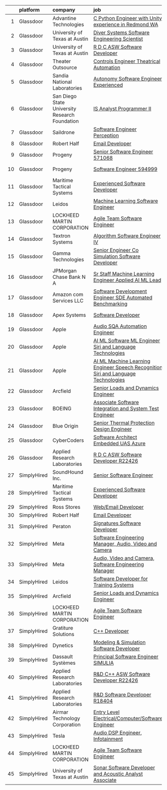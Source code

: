 

|    | platform    | company                                        | job                                                                                                                                                                                                                                                                                                                                                                                                                                                                                                                                                                                                                                                                                                                                                                                                                                                                                                                                                                                                                                                                                                                                                                                                                                                                                                                                                                                                                                                                                        | update_time   | location        |
|---:|:------------|:-----------------------------------------------|:-------------------------------------------------------------------------------------------------------------------------------------------------------------------------------------------------------------------------------------------------------------------------------------------------------------------------------------------------------------------------------------------------------------------------------------------------------------------------------------------------------------------------------------------------------------------------------------------------------------------------------------------------------------------------------------------------------------------------------------------------------------------------------------------------------------------------------------------------------------------------------------------------------------------------------------------------------------------------------------------------------------------------------------------------------------------------------------------------------------------------------------------------------------------------------------------------------------------------------------------------------------------------------------------------------------------------------------------------------------------------------------------------------------------------------------------------------------------------------------------|:--------------|:----------------|
|  1 | Glassdoor   | Advantine Technologies                         | [C     Python Engineer with Unity experience in Redmond  WA](https://www.glassdoor.com/partner/jobListing.htm?pos=123&ao=1136043&s=58&guid=0000018378abc50386eac41db7a0b810&src=GD_JOB_AD&t=SR&vt=w&ea=1&cs=1_d666e691&cb=1664176866906&jobListingId=1008157599925&jrtk=3-0-1gdsanh9hk6d4801-1gdsanha0jcbm800-3b05bea95ecf3b84-)                                                                                                                                                                                                                                                                                                                                                                                                                                                                                                                                                                                                                                                                                                                                                                                                                                                                                                                                                                                                                                                                                                                                                           | 3d            | Redmond, WA     |
|  2 | Glassdoor   | University of Texas at Austin                  | [Diver Systems Software Engineering Scientist](https://www.glassdoor.com/partner/jobListing.htm?pos=113&ao=1136043&s=58&guid=0000018378abc50386eac41db7a0b810&src=GD_JOB_AD&t=SR&vt=w&cs=1_ddb651d0&cb=1664176866905&jobListingId=1008134570966&jrtk=3-0-1gdsanh9hk6d4801-1gdsanha0jcbm800-b68ce17203cedfa0-)                                                                                                                                                                                                                                                                                                                                                                                                                                                                                                                                                                                                                                                                                                                                                                                                                                                                                                                                                                                                                                                                                                                                                                              | 13d           | Austin, TX      |
|  3 | Glassdoor   | University of Texas at Austin                  | [R D C   ASW Software Developer](https://www.glassdoor.com/partner/jobListing.htm?pos=111&ao=1136043&s=58&guid=0000018378abc50386eac41db7a0b810&src=GD_JOB_AD&t=SR&vt=w&cs=1_9d60a63b&cb=1664176866905&jobListingId=1008134571094&jrtk=3-0-1gdsanh9hk6d4801-1gdsanha0jcbm800-505db6517f58eced-)                                                                                                                                                                                                                                                                                                                                                                                                                                                                                                                                                                                                                                                                                                                                                                                                                                                                                                                                                                                                                                                                                                                                                                                            | 13d           | Austin, TX      |
|  4 | Glassdoor   | Theater Outsource                              | [Controls Engineer   Theatrical Automation](https://www.glassdoor.com/partner/jobListing.htm?pos=122&ao=1136043&s=58&guid=0000018378abc50386eac41db7a0b810&src=GD_JOB_AD&t=SR&vt=w&ea=1&cs=1_99dcb850&cb=1664176866906&jobListingId=1008149531471&jrtk=3-0-1gdsanh9hk6d4801-1gdsanha0jcbm800-67f7b1ecdf14d1e3-)                                                                                                                                                                                                                                                                                                                                                                                                                                                                                                                                                                                                                                                                                                                                                                                                                                                                                                                                                                                                                                                                                                                                                                            | 6d            | Syracuse, NY    |
|  5 | Glassdoor   | Sandia National Laboratories                   | [Autonomy Software Engineer  Experienced ](https://www.glassdoor.com/partner/jobListing.htm?pos=119&ao=1136043&s=58&guid=0000018378abc50386eac41db7a0b810&src=GD_JOB_AD&t=SR&vt=w&cs=1_deccb2f5&cb=1664176866905&jobListingId=1008158317621&jrtk=3-0-1gdsanh9hk6d4801-1gdsanha0jcbm800-547e78c4383871e9-)                                                                                                                                                                                                                                                                                                                                                                                                                                                                                                                                                                                                                                                                                                                                                                                                                                                                                                                                                                                                                                                                                                                                                                                  | 2d            | Albuquerque, NM |
|  6 | Glassdoor   | San Diego State University Research Foundation | [IS Analyst Programmer II](https://www.glassdoor.com/partner/jobListing.htm?pos=118&ao=1136043&s=58&guid=0000018378abc50386eac41db7a0b810&src=GD_JOB_AD&t=SR&vt=w&cs=1_31c224b5&cb=1664176866905&jobListingId=1008150424630&jrtk=3-0-1gdsanh9hk6d4801-1gdsanha0jcbm800-f3dab425f644b186-)                                                                                                                                                                                                                                                                                                                                                                                                                                                                                                                                                                                                                                                                                                                                                                                                                                                                                                                                                                                                                                                                                                                                                                                                  | 5d            | San Diego, CA   |
|  7 | Glassdoor   | Saildrone                                      | [Software Engineer   Perception](https://www.glassdoor.com/partner/jobListing.htm?pos=117&ao=1136043&s=58&guid=0000018378abc50386eac41db7a0b810&src=GD_JOB_AD&t=SR&vt=w&cs=1_bd82f14c&cb=1664176866905&jobListingId=1008156970798&jrtk=3-0-1gdsanh9hk6d4801-1gdsanha0jcbm800-51594aeaa2ed0247-)                                                                                                                                                                                                                                                                                                                                                                                                                                                                                                                                                                                                                                                                                                                                                                                                                                                                                                                                                                                                                                                                                                                                                                                            | 3d            | Alameda, CA     |
|  8 | Glassdoor   | Robert Half                                    | [Email Developer](https://www.glassdoor.com/partner/jobListing.htm?pos=105&ao=1110586&s=58&guid=0000018378abc50386eac41db7a0b810&src=GD_JOB_AD&t=SR&vt=w&ea=1&cs=1_8aca5752&cb=1664176866904&jobListingId=1008145675095&cpc=1FDE87803EF93CD3&jrtk=3-0-1gdsanh9hk6d4801-1gdsanha0jcbm800-1d30b377a342ae9d--6NYlbfkN0CpzDdaQkua3np5pkmj49lKioZwmwxQ-yx5plwbYmV_MzWNBoPgCjn5bOtxNwC6GJ4nMXlh70SbCFcICXIgnZkuA1M2Q3cbZxvyy2idv8eL8hhk9lI80DRwFm1NMXGvI86YHjJOPaVV2F-OE7mVDddpF962aw6WMRMYnU2tZV44lSwwG1i4aejlW23-56RDiVES_thDLVxTpnogGLVSIz3cv-ZfsdM0xn0OOPVppAvUiB5jj_3O-3ueOFLYNuZTVpztG51SXSyWsZUUGnO6kJgD7Dl7ThJ-0hSeO92VKZDglj9lp3BA1KTD5p1jEMknC-TjZ7yUq_5yx5lFQTYhs2IpjYxT_lBIwgJQurJYGNSZIQDIJKWvBpblTIdOJ7QoiUM23DABsP1CFacg4C0cZixxSjUD-hIsIydUrme_Dj3R9aFNy7vWyarFj2HM_AMreplS-9s2Yc00imX897dtjm3uPjbVQBlaM1IhnA0Zad4T3YNchTA8ZMGT9E3Hu-1bIW3LzZhd3u1YyjP-6pQwzgyhPceEWG4Q3WMkZ3puzyUfodYIAqHjVe0f)                                                                                                                                                                                                                                                                                                                                                                                                                                                                                                                                                                                 | 9d            | Denver, CO      |
|  9 | Glassdoor   | Progeny                                        | [Senior Software Engineer   571068 ](https://www.glassdoor.com/partner/jobListing.htm?pos=124&ao=1136043&s=58&guid=0000018378abc50386eac41db7a0b810&src=GD_JOB_AD&t=SR&vt=w&cs=1_ce59ac37&cb=1664176866906&jobListingId=1008146023366&jrtk=3-0-1gdsanh9hk6d4801-1gdsanha0jcbm800-f0fd6c0004d9c04e-)                                                                                                                                                                                                                                                                                                                                                                                                                                                                                                                                                                                                                                                                                                                                                                                                                                                                                                                                                                                                                                                                                                                                                                                        | 9d            | Canonsburg, PA  |
| 10 | Glassdoor   | Progeny                                        | [Software Engineer  594999 ](https://www.glassdoor.com/partner/jobListing.htm?pos=121&ao=1136043&s=58&guid=0000018378abc50386eac41db7a0b810&src=GD_JOB_AD&t=SR&vt=w&cs=1_a78cb1c7&cb=1664176866905&jobListingId=1008134031369&jrtk=3-0-1gdsanh9hk6d4801-1gdsanha0jcbm800-6d016ac3371836b7-)                                                                                                                                                                                                                                                                                                                                                                                                                                                                                                                                                                                                                                                                                                                                                                                                                                                                                                                                                                                                                                                                                                                                                                                                | 13d           | Manassas, VA    |
| 11 | Glassdoor   | Maritime Tactical Systems                      | [Experienced Software Developer](https://www.glassdoor.com/partner/jobListing.htm?pos=102&ao=1110586&s=58&guid=0000018378abc50386eac41db7a0b810&src=GD_JOB_AD&t=SR&vt=w&ea=1&cs=1_012da00d&cb=1664176866904&jobListingId=1008149197652&cpc=9EDA28EADF1DF7F0&jrtk=3-0-1gdsanh9hk6d4801-1gdsanha0jcbm800-81bb24394b5abab6--6NYlbfkN0AtR68e5gWpPxoovZgA7Udo-dcymoK0NpHFMpIgh7LYzw56sJYO5BCaP-bqJbaXFb_-ej51BS-QNSIWQaRzNmG2_RvMR4LiDIjiWnQ0kaTCf_kylRMyRIsBM2wpIDBlBWIhyaDEsQtPzD_cB10uLc6yBP3cPpsqVA5vTZpkP-AhwayiN2eDEH1kNS-S8pAfwLKJt0Tfi4v87cnL0Bk6wkxUuNvYYuybx0vpcmWnxI_RbE6fqiFhMfAo6Jn4odug2VpLPuafJlHWhZPW_13-Ione7MoEHBmXSLivum5GZs7M4KvZi6mLcPua_OSSeOdSR3sic_4I8Mpu0i1YKBt2r11OUJGjuvRcRDWPrhChCEiBqfM70KsyXUsRTankB4L0jskDTRV7hlEjcRpKEgRsRLBGnoUAlK6c4ZX1jfy5ZFqZHcCFF7E9Zk4_QN-DNH3KtiWtK72Ckl_QAR5U85W2pQzam9lsqi1M1Xz8Ir3PVQ1A3i1xyrWmouQmC2U0YP5uiSRhEi8izn7Qd8bn08fuXPCg)                                                                                                                                                                                                                                                                                                                                                                                                                                                                                                                                                                                                  | 6d            | Melbourne, FL   |
| 12 | Glassdoor   | Leidos                                         | [Machine Learning Software Engineer](https://www.glassdoor.com/partner/jobListing.htm?pos=103&ao=1110586&s=58&guid=0000018378abc50386eac41db7a0b810&src=GD_JOB_AD&t=SR&vt=w&cs=1_b9e345ef&cb=1664176866904&jobListingId=1008154058643&cpc=2F9DD8B511C89582&jrtk=3-0-1gdsanh9hk6d4801-1gdsanha0jcbm800-ae7c0370de18daf7--6NYlbfkN0CZUO70VSdYKA8PR3jfrSh5ljhqJhfDt0PzQCMubt8cRihWbmqO_-Ccw6DGinMZCyK2ZE0rkuApsHeGNKrS9WTgWTVzUq_zBkMtMKRl2EVMdGDdu3O6zficjxrw1LNdb1H9xU-dLv_XXB74BQOK0elhW8zL9Y6v8u2TAJaWLAm3Z8e4OPQn1nf0NBYoWBC1uZhOpa6PARQWEjgGRyTg2Bt_XfTI4zDe4qZuuTaZ6eIFIWdPFcOyfT80ClAcLLsP56s94y2hZhQDY2PlbhmPBe1QXwAcqgfsbYPT7OS_k5Wdml5kZe5CqCu0Y_GBo5ARB0smvRV59OeH8R9UdwQH5nbRCc_6Hh6nr5MNFEqpMBWfX82k1LiKAJZXvKCIUQWWGxVHMQ3oP6-Evq9AjLKhZ-sJqrcr2TbWKDxup7vWSfjTUdhvPeQnULPgRe0kNOVE7JTMHU8a3LEsAo-h1XZvLZNQmef8aGFCxsXolB5y2pyGRCaG65B4C-j_9Yhg2nSnGQDlfBamsywKdwAqLWOE7jkWSz2PtZ8flXMrQD_pDOZKQ-HBN0nNQ-JVrFGbn0xYGGEkHPLcVNjy3DRQaKtLlEaY-nV0LHmJErpIVLQzRBx1h6GCypRN70vhbqzQDt88w6PAWU8XRhIXOP6YIz2DwAok)                                                                                                                                                                                                                                                                                                                                                                                                                                                                   | 4d            | Arlington, VA   |
| 13 | Glassdoor   | LOCKHEED MARTIN CORPORATION                    | [Agile Team Software Engineer](https://www.glassdoor.com/partner/jobListing.htm?pos=107&ao=1110586&s=58&guid=0000018378abc50386eac41db7a0b810&src=GD_JOB_AD&t=SR&vt=w&cs=1_e8870c09&cb=1664176866904&jobListingId=1008157427345&cpc=FB7E4A1762AE5BEC&jrtk=3-0-1gdsanh9hk6d4801-1gdsanha0jcbm800-c601795b34351101--6NYlbfkN0BuMqUtaNIakuoGTB-u7I0EvtcrTK1_bHO6_bsORPCvsL7zkQUfIzpY4doIgp_GoHrdWwRHLC1L1F-NTj7I9bniL9bd7P7cGA1R3ynlaMUiL1G1I1fQGpDJM8PDMow5kSXMVLGknX_E_ksfSda1IQx-WOKLNd1bNNBCCPk3Y7j18P134PPlSBu3fyJaWBCJdrcacmw0WzF3f71Qd6DD1-09QgIobnVCNP12pPwL3_vvq03YAgiWnXqfgUD_hniYfANm-lBac1lIS6RMHXE_Ad-B6H90PDiyXQj6GBFER1UnhpHKODW_181yBW6ZhS6sLvHHPGqsjG7Ep0u_kOVqPJWgkXisc__DfOHG9e0dALMi0NEjFFslxszS5q0ZkxzTbzwkO2qBFuaJXe8BVpqwvaFrdlr_dw9dczDMJkpfoZmpZxZoAwY8B3intYZFPsyiQ0J2DoamtDC-DflfVe70JEX3SNKFUQOA8Wquaxel3l9Uhsrnd5e0Y9aOiO-024CRzjYavQnLjel2hltw5YJxYcjrQT7Pgdkg4DyvExvZkLgti-OnQopzWZ0qHSwWHNhxEQJZZPov5pr0VRJP9s5OEbV8w0OI8zCbN5_p_DMhLYJUkP9O-qz2EbaolZJ4brguu2z-5luXdxBD08kMWQfkiUaz)                                                                                                                                                                                                                                                                                                                                                                                                                                                                         | 3d            | Manassas, VA    |
| 14 | Glassdoor   | Textron Systems                                | [Algorithm Software Engineer IV](https://www.glassdoor.com/partner/jobListing.htm?pos=120&ao=1136043&s=58&guid=0000018378abc50386eac41db7a0b810&src=GD_JOB_AD&t=SR&vt=w&cs=1_bf229ef4&cb=1664176866905&jobListingId=1008158375340&jrtk=3-0-1gdsanh9hk6d4801-1gdsanha0jcbm800-2e4fd736068b0de0-)                                                                                                                                                                                                                                                                                                                                                                                                                                                                                                                                                                                                                                                                                                                                                                                                                                                                                                                                                                                                                                                                                                                                                                                            | 2d            | Wilmington, MA  |
| 15 | Glassdoor   | Gamma Technologies                             | [Senior Engineer   Co Simulation Software Developer](https://www.glassdoor.com/partner/jobListing.htm?pos=116&ao=1136043&s=58&guid=0000018378abc50386eac41db7a0b810&src=GD_JOB_AD&t=SR&vt=w&cs=1_14409972&cb=1664176866905&jobListingId=1008157358274&jrtk=3-0-1gdsanh9hk6d4801-1gdsanha0jcbm800-5fe5ab05dd114255-)                                                                                                                                                                                                                                                                                                                                                                                                                                                                                                                                                                                                                                                                                                                                                                                                                                                                                                                                                                                                                                                                                                                                                                        | 3d            | Westmont, IL    |
| 16 | Glassdoor   | JPMorgan Chase Bank  N A                       | [Sr  Staff Machine Learning Engineer   Applied AI ML Lead](https://www.glassdoor.com/partner/jobListing.htm?pos=125&ao=1136043&s=58&guid=0000018378abc50386eac41db7a0b810&src=GD_JOB_AD&t=SR&vt=w&cs=1_d9e597b6&cb=1664176866906&jobListingId=1008135419592&jrtk=3-0-1gdsanh9hk6d4801-1gdsanha0jcbm800-c192268a470b92e3-)                                                                                                                                                                                                                                                                                                                                                                                                                                                                                                                                                                                                                                                                                                                                                                                                                                                                                                                                                                                                                                                                                                                                                                  | 13d           | Palo Alto, CA   |
| 17 | Glassdoor   | Amazon com Services LLC                        | [Software Development Engineer  SDE  Automated Benchmarking](https://www.glassdoor.com/partner/jobListing.htm?pos=115&ao=1136043&s=58&guid=0000018378abc50386eac41db7a0b810&src=GD_JOB_AD&t=SR&vt=w&cs=1_1691d422&cb=1664176866905&jobListingId=1008144113447&jrtk=3-0-1gdsanh9hk6d4801-1gdsanha0jcbm800-93604167f71390ef-)                                                                                                                                                                                                                                                                                                                                                                                                                                                                                                                                                                                                                                                                                                                                                                                                                                                                                                                                                                                                                                                                                                                                                                | 9d            | Seattle, WA     |
| 18 | Glassdoor   | Apex Systems                                   | [Software Developer](https://www.glassdoor.com/partner/jobListing.htm?pos=108&ao=1110586&s=58&guid=0000018378abc50386eac41db7a0b810&src=GD_JOB_AD&t=SR&vt=w&ea=1&cs=1_b47b31a6&cb=1664176866905&jobListingId=1008143341273&cpc=8795CF9063CD573D&jrtk=3-0-1gdsanh9hk6d4801-1gdsanha0jcbm800-28844eac39369d01--6NYlbfkN0DqWjE27Bj7wQp7zwejGyju2OyxUuq4SEucXSyN07WCWejYvQmJsgF2DYF8Y-TYieAFOYR7mwoVX3UFdAgmeb2F2B3opQw2wHm_zyLHmy4TCBnCgpLmuLRoHVj1p-weLc43NmWqS76UxEsRtpvNfmgjelNHp-FkrimqmxUiFI9vrws21Ve9iOwDSJ83TePAFxG4bMGaeaZ4IOlDyUL82Fxvj3BfljTrsijAOzy00Y0roCi6sNg8WtQv18nugS_V6SD4jENTUvopY7ybZ9kdtZyAeucccytsuJz4r1Ovp1-MxaTG_Cjq3OF_Muuc2h0E-LUyIRJdxVUDXJg0LZv-oyEoIBdD5ExpfXiE994sEmWsqvEByMIDdupDHw8yJQZgKwKfJtWLoEjDGyVxqDMFDTMcHGtuROzjr2jZBZAwSr9ageyFXSpemddWa5QGqSFA5uQlaG1RT9R0YM7kEajITgvNh50xdLfokB89gRQBgsZbhUOgcicX89oj7ljnHg3BPVYQZV8aQGrPJNNIpm0pzdNTcUMywyCq6m23Ahlio4GAD1eLVhkw5BO1nDKsHfIL5xFKExzoWmmkE3TfN65sTejFofsmrXVGkbGx8GRuOXovxkuZNPIdnfLdgCAiURhQpgm-8H9W9HQMcQ%3D%3D)                                                                                                                                                                                                                                                                                                                                                                                                                                                                                  | 10d           | Bethesda, MD    |
| 19 | Glassdoor   | Apple                                          | [Audio SQA Automation Engineer](https://www.glassdoor.com/partner/jobListing.htm?pos=114&ao=1136043&s=58&guid=0000018378abc50386eac41db7a0b810&src=GD_JOB_AD&t=SR&vt=w&cs=1_1c21fc2a&cb=1664176866905&jobListingId=1008146904400&jrtk=3-0-1gdsanh9hk6d4801-1gdsanha0jcbm800-2883d3b1dd5e8401-)                                                                                                                                                                                                                                                                                                                                                                                                                                                                                                                                                                                                                                                                                                                                                                                                                                                                                                                                                                                                                                                                                                                                                                                             | 8d            | Cupertino, CA   |
| 20 | Glassdoor   | Apple                                          | [AI ML   Software  ML  Engineer  Siri and Language Technologies](https://www.glassdoor.com/partner/jobListing.htm?pos=112&ao=1136043&s=58&guid=0000018378abc50386eac41db7a0b810&src=GD_JOB_AD&t=SR&vt=w&cs=1_018acf7e&cb=1664176866905&jobListingId=1008146904371&jrtk=3-0-1gdsanh9hk6d4801-1gdsanha0jcbm800-c37c15d6316a917e-)                                                                                                                                                                                                                                                                                                                                                                                                                                                                                                                                                                                                                                                                                                                                                                                                                                                                                                                                                                                                                                                                                                                                                            | 8d            | Cambridge, MA   |
| 21 | Glassdoor   | Apple                                          | [AI ML   Machine Learning Engineer  Speech Recognition   Siri and Language Technologies](https://www.glassdoor.com/partner/jobListing.htm?pos=104&ao=1110586&s=58&guid=0000018378abc50386eac41db7a0b810&src=GD_JOB_AD&t=SR&vt=w&cs=1_cdc06847&cb=1664176866904&jobListingId=1008159703151&cpc=C19BE7EA145E205E&jrtk=3-0-1gdsanh9hk6d4801-1gdsanha0jcbm800-4f40d1ffbdbc7e78--6NYlbfkN0BvKrLyj5gPmtZO9T8euul8TCxuuKNOtzRJOomxnwSEodTz2Bc-sPZlm1JPYWoVnTE362bmPN7EoBu0G6p0_HpQ3UJ8bQEXFgF7uRsTvO-YMWnPq15QtaD6YFvZfRuZSg96NiD5iZQ6LtxJi44l8DMKiAHyAf-Bja1e0TjqeLESrZ_IZniAvhS5xCZHeNyIB-e9H0P-SRb65QnoSspDaOABUVVIXqAPF5_G8kePvhoPR3qQCLfQKXncLVuapAb4JHwtOrwC4Ar2oufWDyVa9tLzkG7lQVA-BcjBfG499TVWjHyiWq_778h3lshU1T4TaMbQG1xhD21_Ttuw37jLN85AbUTDqgDLzeaL2174nnuGfCafGVILpnOYtPxFts1JWJF4EO35XB8lvj5Sjvgr5ypEfkzteiMW5CCigfxe7b99v9YwR9_79jJqgvyx3yjwNGfOlb7r3Dw2aL6q8S8bL3NpXvnM00SyhDmkUpgKTh-RFhapdS8tv2OCRW6IOrxVgwi-NSXZzatiGG2ARCkt-IPf_RdkqKNFeEwjf0vTS_8u-lErP9WnxTyrzL3-fMOWvS2D-9tACEW0VGba18kZeVNlqNxy9SVRpVIavkVS1i87aFLWXYd2dwX-fXScBuKr6DLZPXBlyS3uZVKG8soG407xM9pC6Dit-0N_tC5JLplqkzJTgEO7ZRnYiERmLGk5oZvRTdpDpk3Nrev92vCH-qxnZke1E5g5hJ8DZCCuo9puHaO7u7RlMN6sZ3aLSheW85NXxLbI_z16OfXT1AK-vbzDgtQXbO4AUMpWgTCEyoSnj16VjMeBh8ez-fNQoCsIhgOVQJ4_CvcXYEuoatDidTjyTlPiLqsyft7Y0wVuyOlcOnlYEU2vzZzLTHpSMUtB_4PwYuIlzex1mGtFC0-5c7QbPojtR1iPcCPAJvrJgfG3f3hUr5m-NO-zTse2WMzLFrXRaPrN7R7oOdQZawQcxken2DlXsrJjSOOhVmw44NH9Mo9H9Ch9klSjEG5VDnNxbAKn4y812Miw9JyseEP7P5giZHiFCKPmwGA%3D) | 1d            | Cambridge, MA   |
| 22 | Glassdoor   | Arcfield                                       | [Senior Loads and Dynamics Engineer](https://www.glassdoor.com/partner/jobListing.htm?pos=101&ao=1110586&s=58&guid=0000018378abc50386eac41db7a0b810&src=GD_JOB_AD&t=SR&vt=w&ea=1&cs=1_6805f521&cb=1664176866904&jobListingId=1008156728757&cpc=4686BD713E9E5684&jrtk=3-0-1gdsanh9hk6d4801-1gdsanha0jcbm800-1877bede92c808a3--6NYlbfkN0Aiur-s0w1ecieYSDQAiv-uLYLftpJidGWuKR3kSJYF_ksnj4VBwti5kCzrU5P_S6oeiaeDO5KLkdHiwR6E9byr8ZzH7OWR5C3O74ZvvbTZIqKbRXFn4W_dMi9Rxm0zyCJA07uJpuiz-RWq98MNVpK7ioNnLdszkOsOybj0PFtZnNStw-A7-huc9mLk-R1yZ2MsummM4H-4X38IWSdcxoE55PfWtEH3D8wx-AjaOhQ_50kwUk8x7DAWqucInyUfIHZFY5_njTMBOhLXJ7eX-5MmMt4AHFqnU_P4zLZ0xrgkq_xZbZwfWZZsdiax8rUrEjIRlaF5Nu9Zl-lCqXmJaNfDgxigd6Oopncb2Xj3DBH6Z_KphwaBwQb4Kvpt_mks0iIi3nzaXVBd4rgzogcpZd1muC_EQ2xEocV1ruuaWSPao4_vhPEmgCg210WeY5rtcUX8DIamLTic_EqoFmAxMHV_osyNM291Zzag2-slWK8N3rAStot63dqqJ2YMBHKIql5Cn801qQ2DT9Ikd3GjH96vPdM5bCaO0dQ%3D)                                                                                                                                                                                                                                                                                                                                                                                                                                                                                                                                                                                | 3d            | United States   |
| 23 | Glassdoor   | BOEING                                         | [Associate Software Integration and System Test Engineer](https://www.glassdoor.com/partner/jobListing.htm?pos=106&ao=1110586&s=58&guid=0000018378abc50386eac41db7a0b810&src=GD_JOB_AD&t=SR&vt=w&cs=1_b2bd6e56&cb=1664176866904&jobListingId=1008161421316&cpc=7AD1D84939BBEEF3&jrtk=3-0-1gdsanh9hk6d4801-1gdsanha0jcbm800-412634340c5a08d9--6NYlbfkN0BddK4H-tsabPiX3BvkwhvbvP4OkLNzlRX6egXJy9Hb11ERhvpR4KXHiogI9i6BJrmFVJT6wnpaJYARfgtuOQg9oRD9r6k8WeLd76Aau1-3gBRVYKhvYQYi2B9LdN9PcnAMGJuBNoNw63N0VtMC74idm_TYxUN89mmj8ZxrlAmSZQG52ecXqJLvpI456DCStpQkhN5q6Izvgq42UJsG_1uRqmCAaM6quFV7hqe4zS85PATBEtz-AZb4iVMJXvjHI_Dk8DR217X59Nm6iIePezSoIIbV4Fk66dolZJDH92G-pIxwLpk32I8YFgzMffZTxIbjM7cmQuu4qU-biprvj0i_myCbShOxq__ESH864sQ4TzFJVtio3Nz_waJBYGPlkNkHpUlmdTjXZO03psnHcQcUWbzmVs4aRKRSnFNJKpz2UD0P4ym3sUYmhV_YmxWnzdQExYYNDq3cEQ%3D%3D)                                                                                                                                                                                                                                                                                                                                                                                                                                                                                                                                                                                                                                                  | 24h           | Kent, WA        |
| 24 | Glassdoor   | Blue Origin                                    | [Senior Thermal Protection Design Engineer](https://www.glassdoor.com/partner/jobListing.htm?pos=126&ao=1136043&s=58&guid=0000018378abc50386eac41db7a0b810&src=GD_JOB_AD&t=SR&vt=w&cs=1_ae29c660&cb=1664176866906&jobListingId=1008158936314&jrtk=3-0-1gdsanh9hk6d4801-1gdsanha0jcbm800-db01abde1a5ac49e-)                                                                                                                                                                                                                                                                                                                                                                                                                                                                                                                                                                                                                                                                                                                                                                                                                                                                                                                                                                                                                                                                                                                                                                                 | 2d            | Seattle, WA     |
| 25 | Glassdoor   | CyberCoders                                    | [Software Architect  Embedded UAS  Azure ](https://www.glassdoor.com/partner/jobListing.htm?pos=109&ao=1110586&s=58&guid=0000018378abc50386eac41db7a0b810&src=GD_JOB_AD&t=SR&vt=w&ea=1&cs=1_bf3828a4&cb=1664176866905&jobListingId=1008158078107&cpc=9908D8D4413DBB8A&jrtk=3-0-1gdsanh9hk6d4801-1gdsanha0jcbm800-667640f83b26a81f--6NYlbfkN0CpFJQzrgRR8WqXWK1qKKEqALWJw739KlKqr2H-MSI4eoBlI4EFrmor2FYZMP3muM1Zj5alCTrgiJLv5_pESDt6R_MeNX8pOh0tWlTnq_2DN_dNmMOAfzMzZbkTt0IotlRWyCmoSxTUS6VB_j6An_8HSjhBKZif54QdB5qkMOd-49podDnSPP8FW1VD0XyuRNDDbDBZpTChNY3LM3v_079-SCnYJkbDypBSqJajVEBHvFa9SXLRLgx4PGk8XLAfwo5f0-Cw0xqUQOYPihJgP__2BzJAnl9QjV2HPMBfGU3cvlPvcgr_1kQgufBQ1pSJx6JfYj5w9NqSc2lXnLmtPFQ05iufqIocF6FDOFnF999rXASNUjcVdP_9LtqMCzX__yf_-IkpLmXaVIsy1FBRGyBPe5vFuflEXrFXhO9K2DWpp1QDr8-OivMIvAlsmgo21fX3SyveOKuxIvQG8LQaqQoh1uxXvCRsxZUpLc0Dqd5ZTQJZAZV3oVEJ4NanavH1QsyCXJOCXzqUQbE3jk9hhXdP6awFPdK5Z4pKfpohI4ZGN1-dq0c1s92XYY3PEpYAvLlZAP1v2izwkx26mtCR7ZB0MYV-7QgPx9-snZGxsOHEm5Y0E2VEoVWzDrQJ5fzO4TAW82Y08pEMERevie5VZ7UvMzkKlEvti0Fr-HNERVT39gp3evbmkwvXmylIJznEjG9uA9SYZOioLHzocpL_4iIZs-wPO64bAK5FC98fQCL2qqBKH5pBrMuLb5t4-qpc2-97K1oQiF3cx-3Qb4g98ppEnGazyIOARhkCFiipvJVbGrzOb4OfL8YYxLXV8nE4ZdXeR-WJeiEJjlH83P88Ew0MaAyxOp4jZ2fvBqsAyEgJhDaSK1hqmR7_JDf2stZ0vDE7zphthfZOy5YJfRfMgt-jI0cmZa6PMKDa9WNT3YdGDyLODvraK3aXI8J3wyrcEbqO4b5sTWo6Zp0gmtTGU9qPt4jdyPR52U5KLJeKHUKiiNxs8knVyivElHHDxc4_Efs%3D)                                                                          | 2d            | Anaheim, CA     |
| 26 | Glassdoor   | Applied Research Laboratories                  | [R D C   ASW Software Developer R22426](https://www.glassdoor.com/partner/jobListing.htm?pos=110&ao=1136043&s=58&guid=0000018378abc50386eac41db7a0b810&src=GD_JOB_AD&t=SR&vt=w&ea=1&cs=1_2e935c6f&cb=1664176866905&jobListingId=1008134873870&jrtk=3-0-1gdsanh9hk6d4801-1gdsanha0jcbm800-9e99523256cc7a65-)                                                                                                                                                                                                                                                                                                                                                                                                                                                                                                                                                                                                                                                                                                                                                                                                                                                                                                                                                                                                                                                                                                                                                                                | 13d           | Austin, TX      |
| 27 | SimplyHired | SoundHound Inc.                                | [Senior Software Engineer](https://www.simplyhired.com/job/Q6biehcUO9lofkX2AGKDLjOHiRDpVsxGuo0i9K2uWz-nY3y1jerrxw?q=acoustic+developer)                                                                                                                                                                                                                                                                                                                                                                                                                                                                                                                                                                                                                                                                                                                                                                                                                                                                                                                                                                                                                                                                                                                                                                                                                                                                                                                                                    | Recently      | Santa Clara, CA |
| 28 | SimplyHired | Maritime Tactical Systems                      | [Experienced Software Developer](https://www.simplyhired.com/job/SFCNgTCASRLyKqrC1ACVdKR7NKY2JFDNa9GteUJWZNaA6WLDTGtMyQ?q=acoustic+developer)                                                                                                                                                                                                                                                                                                                                                                                                                                                                                                                                                                                                                                                                                                                                                                                                                                                                                                                                                                                                                                                                                                                                                                                                                                                                                                                                              | 6d            | Melbourne, FL   |
| 29 | SimplyHired | Ross Stores                                    | [Web/Email Developer](https://www.simplyhired.com/job/iapHcCXyBAwSCQxFgqTzcH6pCeCWlT5U6RhkIjo60dultz2bPETatw?q=acoustic+developer)                                                                                                                                                                                                                                                                                                                                                                                                                                                                                                                                                                                                                                                                                                                                                                                                                                                                                                                                                                                                                                                                                                                                                                                                                                                                                                                                                         | Recently      | Dublin, CA      |
| 30 | SimplyHired | Robert Half                                    | [Email Developer](https://www.simplyhired.com/job/BVIgBJgCpxv-cFy0d_7E9Pz7QxiyU_8mBeDOWeRs5Ka68IK6Es0Vsw?q=acoustic+developer)                                                                                                                                                                                                                                                                                                                                                                                                                                                                                                                                                                                                                                                                                                                                                                                                                                                                                                                                                                                                                                                                                                                                                                                                                                                                                                                                                             | 9d            | Denver, CO      |
| 31 | SimplyHired | Peraton                                        | [Signatures Software Developer](https://www.simplyhired.com/job/VhxXHzc1HuSwgvJxF9sKZQ2uXq6BwCFPmRIcEGeH9slcr0dBpgm7Wg?q=acoustic+developer)                                                                                                                                                                                                                                                                                                                                                                                                                                                                                                                                                                                                                                                                                                                                                                                                                                                                                                                                                                                                                                                                                                                                                                                                                                                                                                                                               | Recently      | Bethesda, MD    |
| 32 | SimplyHired | Meta                                           | [Software Engineering Manager, Audio, Video and Camera](https://www.simplyhired.com/job/TkOntsbGUX7anLYq99OEHpbDL-6qiHxXC1wAR_8gkDB35-2qH3yhDQ?q=acoustic+developer)                                                                                                                                                                                                                                                                                                                                                                                                                                                                                                                                                                                                                                                                                                                                                                                                                                                                                                                                                                                                                                                                                                                                                                                                                                                                                                                       | Recently      | Burlingame, CA  |
| 33 | SimplyHired | Meta                                           | [Audio, Video and Camera, Software Engineering Manager](https://www.simplyhired.com/job/_oYuKuEo9Z3Ea-hjNFMmot2vKQ31oOvI9d1qmQa1ksOPRryB2zToYQ?q=acoustic+developer)                                                                                                                                                                                                                                                                                                                                                                                                                                                                                                                                                                                                                                                                                                                                                                                                                                                                                                                                                                                                                                                                                                                                                                                                                                                                                                                       | Recently      | Burlingame, CA  |
| 34 | SimplyHired | Leidos                                         | [Software Developer for Training Systems](https://www.simplyhired.com/job/bkZMqLcMEW3WoKMF4vv5LTlDXVzHoXRsF35WIS_tZNhHme0iBV-Cow?q=acoustic+developer)                                                                                                                                                                                                                                                                                                                                                                                                                                                                                                                                                                                                                                                                                                                                                                                                                                                                                                                                                                                                                                                                                                                                                                                                                                                                                                                                     | Recently      | Bethesda, MD    |
| 35 | SimplyHired | Arcfield                                       | [Senior Loads and Dynamics Engineer](https://www.simplyhired.com/job/ewmZjjE-VCt0grOFR0kFzm53GYDycXWhuhcTpAoa1ZYuSER0-kXQRg?q=acoustic+developer)                                                                                                                                                                                                                                                                                                                                                                                                                                                                                                                                                                                                                                                                                                                                                                                                                                                                                                                                                                                                                                                                                                                                                                                                                                                                                                                                          | 3d            | Brookpark, OH   |
| 36 | SimplyHired | LOCKHEED MARTIN CORPORATION                    | [Agile Team Software Engineer](https://www.simplyhired.com/job/Bb51HkQy-2su1GpzhGynACvjPLYE6Wvg9mIpxfLIaj4sC19YaDYgLg?q=acoustic+developer)                                                                                                                                                                                                                                                                                                                                                                                                                                                                                                                                                                                                                                                                                                                                                                                                                                                                                                                                                                                                                                                                                                                                                                                                                                                                                                                                                | 3d            | Manassas, VA    |
| 37 | SimplyHired | Gratiture Solutions                            | [C++ Developer](https://www.simplyhired.com/job/gLdS7TlxgJv6w6Jqu9bmi4KwhN9IwqX-SrFOKvDJP8TR1KwI8gsJyw?q=acoustic+developer)                                                                                                                                                                                                                                                                                                                                                                                                                                                                                                                                                                                                                                                                                                                                                                                                                                                                                                                                                                                                                                                                                                                                                                                                                                                                                                                                                               | Recently      | Remote          |
| 38 | SimplyHired | Dynetics                                       | [Modeling & Simulation Software Developer](https://www.simplyhired.com/job/jB9qNqjHCPSUt7TWPlOOQNFzSw9WO0p79NS63EVf_jwk1JX7BW6kbg?q=acoustic+developer)                                                                                                                                                                                                                                                                                                                                                                                                                                                                                                                                                                                                                                                                                                                                                                                                                                                                                                                                                                                                                                                                                                                                                                                                                                                                                                                                    | Recently      | Huntsville, AL  |
| 39 | SimplyHired | Dassault Systèmes                              | [Principal Software Engineer SIMULIA](https://www.simplyhired.com/job/EoyCNNBK4UDsF5Gx7YzyR7Q6olXn4fnrw8HCQt0MME2YG7Gjcx7NiA?q=acoustic+developer)                                                                                                                                                                                                                                                                                                                                                                                                                                                                                                                                                                                                                                                                                                                                                                                                                                                                                                                                                                                                                                                                                                                                                                                                                                                                                                                                         | Recently      | Waltham, MA     |
| 40 | SimplyHired | Applied Research Laboratories                  | [R&D C++ ASW Software Developer R22426](https://www.simplyhired.com/job/8XP0R6LMD2rgtoekPlVM5lv487R8RZr8mtW6j4w07LPhzUDNXm6zhQ?q=acoustic+developer)                                                                                                                                                                                                                                                                                                                                                                                                                                                                                                                                                                                                                                                                                                                                                                                                                                                                                                                                                                                                                                                                                                                                                                                                                                                                                                                                       | 13d           | Austin, TX      |
| 41 | SimplyHired | Applied Research Laboratories                  | [R&D Software Developer R18404](https://www.simplyhired.com/job/iYsUoC4YVp2iNY6b_JtpfN9L4H2iAgnSxyEYjA8MjR38__eDQ3Tw0g?q=acoustic+developer)                                                                                                                                                                                                                                                                                                                                                                                                                                                                                                                                                                                                                                                                                                                                                                                                                                                                                                                                                                                                                                                                                                                                                                                                                                                                                                                                               | Recently      | Austin, TX      |
| 42 | SimplyHired | Airmar Technology Corporation                  | [Entry Level Electrical/Computer/Software Engineer](https://www.simplyhired.com/job/z2fxVZM99vLfSzIS4Eq3YOhVwknu4HEQL9KGZzmxXvMPxeQugLC3TQ?q=acoustic+developer)                                                                                                                                                                                                                                                                                                                                                                                                                                                                                                                                                                                                                                                                                                                                                                                                                                                                                                                                                                                                                                                                                                                                                                                                                                                                                                                           | Recently      | Milford, NH     |
| 43 | SimplyHired | Tesla                                          | [Audio DSP Engineer, Infotainment](https://www.simplyhired.com/job/TCu5dfyQ5a2i0gok_RJeBsz7z7UEdN-bb8A7kWTNNXGdZ-z-ZTi9pQ?q=acoustic+developer)                                                                                                                                                                                                                                                                                                                                                                                                                                                                                                                                                                                                                                                                                                                                                                                                                                                                                                                                                                                                                                                                                                                                                                                                                                                                                                                                            | Recently      | Palo Alto, CA   |
| 44 | SimplyHired | LOCKHEED MARTIN CORPORATION                    | [Agile Team Software Engineer](https://www.simplyhired.com/job/Bb51HkQy-2su1GpzhGynACvjPLYE6Wvg9mIpxfLIaj4sC19YaDYgLg?q=acoustic+developer)                                                                                                                                                                                                                                                                                                                                                                                                                                                                                                                                                                                                                                                                                                                                                                                                                                                                                                                                                                                                                                                                                                                                                                                                                                                                                                                                                | 3d            | Manassas, VA    |
| 45 | SimplyHired | University of Texas at Austin                  | [Sonar Software Developer and Acoustic Analyst Associate](https://www.simplyhired.com/job/G6MGPKPgcpavQ_-zy-lkoVJ1WVl1gKkEFvxcG1plaIkhkbEhWdhHOA?q=acoustic+developer)                                                                                                                                                                                                                                                                                                                                                                                                                                                                                                                                                                                                                                                                                                                                                                                                                                                                                                                                                                                                                                                                                                                                                                                                                                                                                                                     | Recently      | Austin, TX      |
